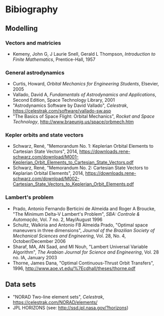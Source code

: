 
# Bibiography

## Modelling

### Vectors and matricies

* Kemeny, John G, J Laurie Snell, Gerald L Thompson, *Introduction to Finite Mathematics*, Prentice-Hall, 1957

### General astrodynamics

* Curtis, Howard, *Orbital Mechanics for Engineering Students*, Elsevier, 2005
* Vallado, David A, *Fundamentals of Astrodynamics and Applications*, Second Edition, Space Technology Library, 2001
* "Astrodynamics Software by David Vallado", *Celestrak*, https://celestrak.com/software/vallado-sw.asp
* "The Basics of Space Flight: Orbital Mechanics", *Rocket and Space Technology*, http://www.braeunig.us/space/orbmech.htm

### Kepler orbits and state vectors

* Schwarz, René, "Memorandum No. 1: Keplerian Orbital Elements to Cartesian State Vectors", 2014, https://downloads.rene-schwarz.com/download/M001-Keplerian_Orbit_Elements_to_Cartesian_State_Vectors.pdf
* Schwarz, René, "Memorandum No. 2: Cartesian State Vectors to Keplarian Orbital Elements", 2014, https://downloads.rene-schwarz.com/download/M002-Cartesian_State_Vectors_to_Keplerian_Orbit_Elements.pdf

### Lambert's problem

* Prado, Antonio Fernando Berticini de Almeida and Roger A Broucke, "The Minimum Delta-V Lambert's Problem", *SBA: Controle & Automação*, Vol. 7 no. 2, May/August 1996
* Schultz, Walkiria and Antonio FB Almeida Prado, "Optimal space maneuvers in three dimensions", *Journal of the Brazilian Society of Mechanical Sciences and Engineering*, Vol. 28, No. 4, October/December 2006
* Sharaf, MA, AN Saad, and MI Nouh, "Lambert Universal Variable Algorithm", *The Arabian Journal for Science and Engineering*, Vol. 28 no. IA, January 2003
* Thorne, James Dana, "Optimal Continuous-Thrust Orbit Transfers", 1996, http://www.aoe.vt.edu/%7Ecdhall/theses/thorne.pdf


## Data sets

* "NORAD Two-line element sets", *Celestrak*, https://celestrak.com/NORAD/elements/
* JPL HORIZONS (see: http://ssd.jpl.nasa.gov/?horizons)
